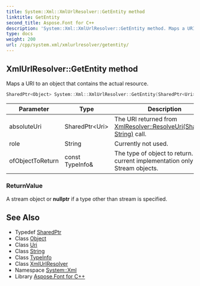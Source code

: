 ```yaml
---
title: System::Xml::XmlUrlResolver::GetEntity method
linktitle: GetEntity
second_title: Aspose.Font for C++
description: 'System::Xml::XmlUrlResolver::GetEntity method. Maps a URI to an object that contains the actual resource in C++.'
type: docs
weight: 200
url: /cpp/system.xml/xmlurlresolver/getentity/
---
```

## XmlUrlResolver::GetEntity method


Maps a URI to an object that contains the actual resource.

```cpp
SharedPtr<Object> System::Xml::XmlUrlResolver::GetEntity(SharedPtr<Uri> absoluteUri, String role, const TypeInfo &ofObjectToReturn) override
```


| Parameter | Type | Description |
| --- | --- | --- |
| absoluteUri | SharedPtr\<Uri\> | The URI returned from [XmlResolver::ResolveUri(SharedPtr<Uri>, String)](../../xmlresolver/resolveuri/) call. |
| role | String | Currently not used. |
| ofObjectToReturn | const TypeInfo\& | The type of object to return. The current implementation only returns Stream objects. |

### ReturnValue

A stream object or **nullptr** if a type other than stream is specified.

## See Also

* Typedef [SharedPtr](../../../system/sharedptr/)
* Class [Object](../../../system/object/)
* Class [Uri](../../../system/uri/)
* Class [String](../../../system/string/)
* Class [TypeInfo](../../../system/typeinfo/)
* Class [XmlUrlResolver](../)
* Namespace [System::Xml](../../)
* Library [Aspose.Font for C++](../../../)
